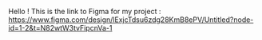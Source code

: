 Hello !
This is the link to Figma for my project : https://www.figma.com/design/lExjcTdsu6zdg28KmB8ePV/Untitled?node-id=1-2&t=N82wtW3tvFipcnVa-1